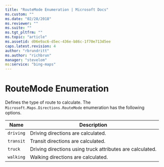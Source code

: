 ```yaml
---
title: "RouteMode Enumeration | Microsoft Docs"
ms.custom: ""
ms.date: "02/28/2018"
ms.reviewer: ""
ms.suite: ""
ms.tgt_pltfrm: ""
ms.topic: "article"
ms.assetid: d06e9ac6-d5ec-436e-b86c-1f70e713d5ee
caps.latest.revision: 4
author: "rbrundritt"
ms.author: "richbrun"
manager: "stevelom"
ms:service: "bing-maps"
---
```

# RouteMode Enumeration
Defines the type of route to calculate. The `Microsoft.Maps.Directions.RouteMode` enumeration has the following options.

| Name      | Description                        |
|-----------|------------------------------------|
| `driving` | Driving directions are calculated. |
| `transit` | Transit directions are calculated. |
| `truck` | Driving directions using truck attributes are calculated. |
| `walking` | Walking directions are calculated. |
